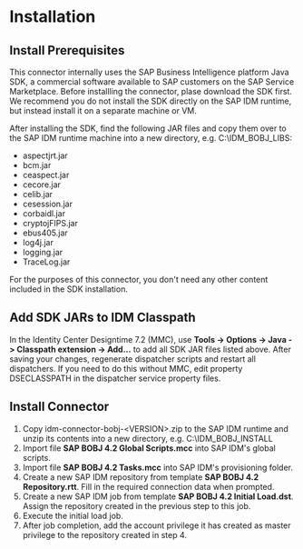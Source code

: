 # Installation
## Install Prerequisites
This connector internally uses the SAP Business Intelligence platform Java SDK, a commercial software available to SAP customers
on the SAP Service Marketplace. Before installling the connector, plase download the SDK first. We recommend you do not install
the SDK directly on the SAP IDM runtime, but instead install it on a separate machine or VM.

After installing the SDK, find the following JAR files and copy them over to the SAP IDM runtime machine into a new directory,
e.g. C:\IDM_BOBJ_LIBS:

 * aspectjrt.jar
 * bcm.jar
 * ceaspect.jar
 * cecore.jar
 * celib.jar
 * cesession.jar
 * corbaidl.jar
 * cryptojFIPS.jar
 * ebus405.jar
 * log4j.jar
 * logging.jar
 * TraceLog.jar
 
For the purposes of this connector, you don't need any other content included in the SDK installation.
## Add SDK JARs to IDM Classpath
In the Identity Center Designtime 7.2 (MMC), use **Tools -> Options -> Java -> Classpath extension -> Add...** to add all SDK JAR files listed above. After saving your changes, regenerate dispatcher scripts and restart all dispatchers. If you need to do this without MMC, edit property DSECLASSPATH in the dispatcher service property files.
## Install Connector
1. Copy idm-connector-bobj-&lt;VERSION&gt;.zip to the SAP IDM runtime and unzip its contents into a new directory, e.g. C:\IDM_BOBJ_INSTALL
1. Import file **SAP BOBJ 4.2 Global Scripts.mcc** into SAP IDM's global scripts.
1. Import file **SAP BOBJ 4.2 Tasks.mcc** into SAP IDM's provisioning folder.
1. Create a new SAP IDM repository from template **SAP BOBJ 4.2 Repository.rtt**. Fill in the required connection data when prompted.
1. Create a new SAP IDM job from template **SAP BOBJ 4.2 Initial Load.dst**. Assign the repository created in the previous step to this job.
1. Execute the initial load job. 
1. After job completion, add the account privilege it has created as master privilege to the repository created in step 4.

